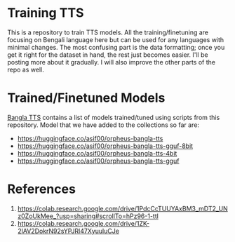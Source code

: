 # Training TTS

This is a repository to train TTS models. All the training/finetuning are focusing on Bengali language here but can be used for any languages with minimal changes. The most confusing part is the data formatting; once you get it right for the dataset in hand, the rest just becomes easier. I'll be posting more about it gradually. I will also improve the other parts of the repo as well.


# Trained/Finetuned Models 
[Bangla TTS](https://huggingface.co/collections/asif00/bangla-tts-67e6d833ef7210bc3fb73375) contains a list of models trained/tuned using scripts from this repository. Model that we have added to the collections so far are:

- https://huggingface.co/asif00/orpheus-bangla-tts
- https://huggingface.co/asif00/orpheus-bangla-tts-gguf-8bit
- https://huggingface.co/asif00/orpheus-bangla-tts-4bit
- https://huggingface.co/asif00/orpheus-bangla-tts-gguf


# References
1. https://colab.research.google.com/drive/1PdcCcTUUYAxBM3_mDT2_UNz0ZoUkMee_?usp=sharing#scrollTo=hPz96-1-ttl
2. https://colab.research.google.com/drive/1ZK-2lAV2DokrN92sYPJRl47XyuuluCJe

